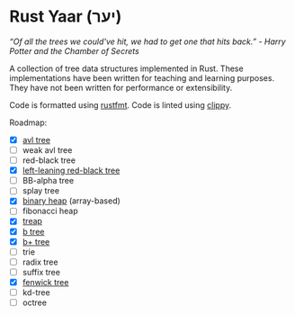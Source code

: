 # Rust Yaar (יער)

*“Of all the trees we could've hit, we had to get one that hits back.” - Harry
Potter and the Chamber of Secrets*

A collection of tree data structures implemented in Rust. These implementations
have been written for teaching and learning purposes. They have not been written
for performance or extensibility.

Code is formatted using [rustfmt](https://github.com/rust-lang-nursery/rustfmt).
Code is linted using [clippy](https://github.com/Manishearth/rust-clippy).

Roadmap:
- [x] [avl tree](src/avl/mod.rs)
- [ ] weak avl tree
- [ ] red-black tree
- [x] [left-leaning red-black tree](src/llredblack/mod.rs)
- [ ] BB-alpha tree
- [ ] splay tree
- [x] [binary heap](src/minheap/mod.rs) (array-based)
- [ ] fibonacci heap
- [x] [treap](src/treap/mod.rs)
- [x] [b tree](src/b/mod.rs)
- [x] [b+ tree](src/bplus/mod.rs)
- [ ] trie
- [ ] radix tree
- [ ] suffix tree
- [x] [fenwick tree](src/fenwick/mod.rs)
- [ ] kd-tree
- [ ] octree
